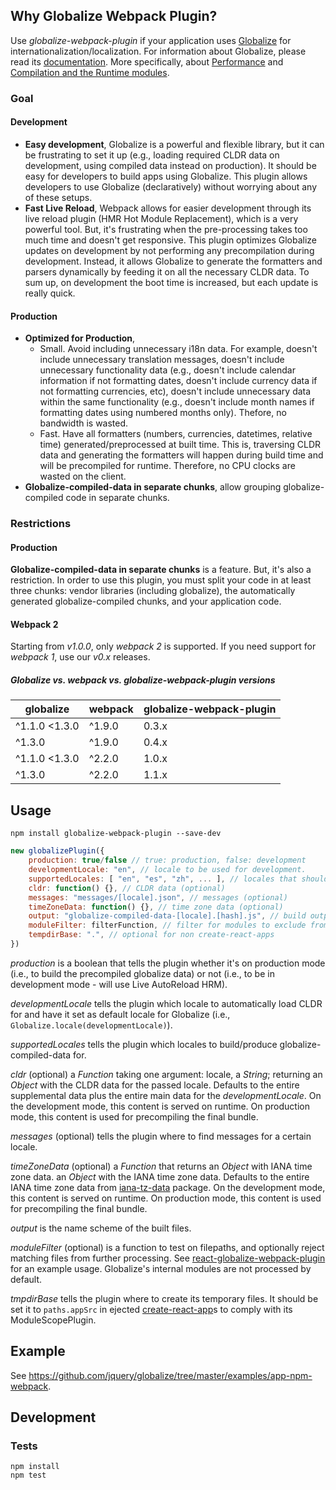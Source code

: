 ## Why Globalize Webpack Plugin?

Use *globalize-webpack-plugin* if your application uses [Globalize][] for internationalization/localization. For information about Globalize, please read its [documentation](https://github.com/jquery/globalize#README.md). More specifically, about [Performance](https://github.com/rxaviers/globalize/tree/fix-398-runtime#performance) and [Compilation and the Runtime modules](https://github.com/rxaviers/globalize/tree/fix-398-runtime#compilation-and-the-runtime-modules).

[Globalize]: https://github.com/jquery/globalize

### Goal

#### Development
- **Easy development**, Globalize is a powerful and flexible library, but it can be frustrating to set it up (e.g., loading required CLDR data on development, using compiled data instead on production). It should be easy for developers to build apps using Globalize. This plugin allows developers to use Globalize (declaratively) without worrying about any of these setups.
- **Fast Live Reload**, Webpack allows for easier development through its live reload plugin (HMR Hot Module Replacement), which is a very powerful tool. But, it's frustrating when the pre-processing takes too much time and doesn't get responsive. This plugin optimizes Globalize updates on development by not performing any precompilation during development. Instead, it allows Globalize to generate the formatters and parsers dynamically by feeding it on all the necessary CLDR data. To sum up, on development the boot time is increased, but each update is really quick.

#### Production

- **Optimized for Production**,
  - Small. Avoid including unnecessary i18n data. For example, doesn't include unnecessary translation messages, doesn't include unnecessary functionality data (e.g., doesn't include calendar information if not formatting dates, doesn't include currency data if not formatting currencies, etc), doesn't include unnecessary data within the same functionality (e.g., doesn't include month names if formatting dates using numbered months only). Thefore, no bandwidth is wasted.
  - Fast. Have all formatters (numbers, currencies, datetimes, relative time) generated/preprocessed at built time. This is, traversing CLDR data and generating the formatters will happen during build time and will be precompiled for runtime. Therefore, no CPU clocks are wasted on the client.
- **Globalize-compiled-data in separate chunks**, allow grouping globalize-compiled code in separate chunks.

### Restrictions

#### Production

**Globalize-compiled-data in separate chunks** is a feature. But, it's also a restriction. In order to use this plugin, you must split your code in at least three chunks: vendor libraries (including globalize), the automatically generated globalize-compiled chunks, and your application code.

#### Webpack 2

Starting from *v1.0.0*, only *webpack 2* is supported. If you need support for *webpack 1*, use our *v0.x* releases.

##### Globalize vs. webpack vs. globalize-webpack-plugin versions

| globalize     | webpack | globalize-webpack-plugin |
| ------------- | ------- | ------------------------ |
| ^1.1.0 <1.3.0 | ^1.9.0  | 0.3.x                    |
| ^1.3.0        | ^1.9.0  | 0.4.x                    |
| ^1.1.0 <1.3.0 | ^2.2.0  | 1.0.x                    |
| ^1.3.0        | ^2.2.0  | 1.1.x                    |

## Usage

    npm install globalize-webpack-plugin --save-dev

```js
new globalizePlugin({
	production: true/false // true: production, false: development
	developmentLocale: "en", // locale to be used for development.
	supportedLocales: [ "en", "es", "zh", ... ], // locales that should be built support for.
	cldr: function() {}, // CLDR data (optional)
	messages: "messages/[locale].json", // messages (optional)
	timeZoneData: function() {}, // time zone data (optional)
	output: "globalize-compiled-data-[locale].[hash].js", // build output.
	moduleFilter: filterFunction, // filter for modules to exclude from processing
	tempdirBase: ".", // optional for non create-react-apps
})
```

*production* is a boolean that tells the plugin whether it's on production mode (i.e., to build the precompiled globalize data) or not (i.e., to be in development mode - will use Live AutoReload HRM).

*developmentLocale* tells the plugin which locale to automatically load CLDR for and have it set as default locale for Globalize (i.e., `Globalize.locale(developmentLocale)`).

*supportedLocales* tells the plugin which locales to build/produce globalize-compiled-data for.

*cldr* (optional) a *Function* taking one argument: locale, a *String*; returning an *Object* with the CLDR data for the passed locale. Defaults to the entire supplemental data plus the entire main data for the *developmentLocale*. On the development mode, this content is served on runtime. On production mode, this content is used for precompiling the final bundle.

*messages* (optional) tells the plugin where to find messages for a certain locale.

*timeZoneData* (optional) a *Function* that returns an *Object* with IANA time zone data. an *Object* with the IANA time zone data. Defaults to the entire IANA time zone data from [iana-tz-data](https://github.com/rxaviers/iana-tz-data) package. On the development mode, this content is served on runtime. On production mode, this content is used for precompiling the final bundle.

*output* is the name scheme of the built files.

*moduleFilter* (optional) is a function to test on filepaths, and optionally reject matching files from further processing. See [react-globalize-webpack-plugin](https://github.com/rxaviers/react-globalize-webpack-plugin) for an example usage. Globalize's internal modules are not processed by default.

*tmpdirBase* tells the plugin where to create its temporary files. It should be set it to `paths.appSrc` in ejected [create-react-app](https://github.com/facebookincubator/create-react-app)s to comply with its ModuleScopePlugin.

## Example

See https://github.com/jquery/globalize/tree/master/examples/app-npm-webpack.

## Development

### Tests

    npm install
    npm test
